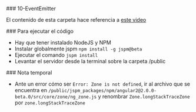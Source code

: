 ### 10-EventEmitter

El contenido de esta carpeta hace referencia a [este video](https://youtu.be/GI3jYgS9vbE)

### Para ejecutar el código

* Hay que tener instalado NodeJS y NPM
* Instalar globalmente jspm ``` npm install -g jspm@beta ```
* Ejecutar el comando ``` jspm install ```
* Levantar el servidor desde la terminal sobre la carpeta /public

### Nota temporal

* Ante un error cómo ser `Error: Zone is not defined`, ir al archivo que se encuentra en `/public/jspm_packages/npm/angular2@2.0.0-beta.0/src/core/zone/ng_zone.js` y renombrar `Zone.longStackTraceZone` por `zone.longStackTraceZone`